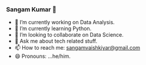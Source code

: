 ### Sangam Kumar 👋

- 🔭 I’m currently working on Data Analysis.
- 🌱 I’m currently learning Python.
- 👯 I’m looking to collaborate on Data Science.
- 💬 Ask me about tech related stuff.
- 📫 How to reach me: sangamvaishkiyar@gmail.com
- 😄 Pronouns: ...he/him.

